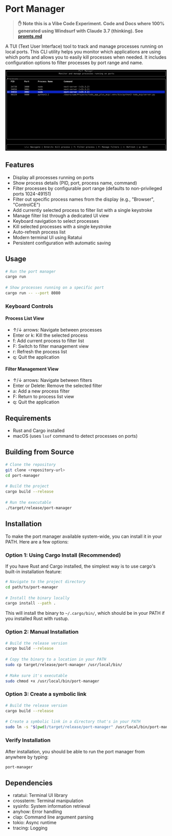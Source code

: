 # Port Manager

> **✋ Note this is a Vibe Code Experiment.  Code and Docs where 100% generated using Windsurf with Claude 3.7 (thinking).  See [promts.md](./docs/promts.md)**

A TUI (Text User Interface) tool to track and manage processes running on local ports. This CLI utility helps you monitor which applications are using which ports and allows you to easily kill processes when needed. It includes configuration options to filter processes by port range and name.

![Port Manager](./docs/port-manager.png)

## Features

- Display all processes running on ports
- Show process details (PID, port, process name, command)
- Filter processes by configurable port range (defaults to non-privileged ports 1024-49151)
- Filter out specific process names from the display (e.g., "Browser", "ControlCE")
- Add currently selected process to filter list with a single keystroke
- Manage filter list through a dedicated UI view
- Keyboard navigation to select processes
- Kill selected processes with a single keystroke
- Auto-refresh process list
- Modern terminal UI using Ratatui
- Persistent configuration with automatic saving

## Usage

```bash
# Run the port manager
cargo run

# Show processes running on a specific port
cargo run -- --port 8080
```

### Keyboard Controls

#### Process List View
- ↑/↓ arrows: Navigate between processes
- Enter or k: Kill the selected process
- f: Add current process to filter list
- F: Switch to filter management view
- r: Refresh the process list
- q: Quit the application

#### Filter Management View
- ↑/↓ arrows: Navigate between filters
- Enter or Delete: Remove the selected filter
- a: Add a new process filter
- F: Return to process list view
- q: Quit the application

## Requirements

- Rust and Cargo installed
- macOS (uses `lsof` command to detect processes on ports)

## Building from Source

```bash
# Clone the repository
git clone <repository-url>
cd port-manager

# Build the project
cargo build --release

# Run the executable
./target/release/port-manager
```

## Installation

To make the port manager available system-wide, you can install it in your PATH. Here are a few options:

### Option 1: Using Cargo Install (Recommended)

If you have Rust and Cargo installed, the simplest way is to use cargo's built-in installation feature:

```bash
# Navigate to the project directory
cd path/to/port-manager

# Install the binary locally
cargo install --path .
```

This will install the binary to `~/.cargo/bin/`, which should be in your PATH if you installed Rust with rustup.

### Option 2: Manual Installation

```bash
# Build the release version
cargo build --release

# Copy the binary to a location in your PATH
sudo cp target/release/port-manager /usr/local/bin/

# Make sure it's executable
sudo chmod +x /usr/local/bin/port-manager
```

### Option 3: Create a symbolic link

```bash
# Build the release version
cargo build --release

# Create a symbolic link in a directory that's in your PATH
sudo ln -s "$(pwd)/target/release/port-manager" /usr/local/bin/port-manager
```

### Verify Installation

After installation, you should be able to run the port manager from anywhere by typing:

```bash
port-manager
```

## Dependencies

- ratatui: Terminal UI library
- crossterm: Terminal manipulation
- sysinfo: System information retrieval
- anyhow: Error handling
- clap: Command line argument parsing
- tokio: Async runtime
- tracing: Logging
